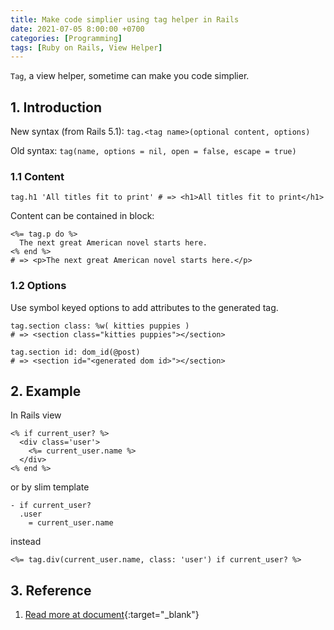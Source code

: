 ```yaml
---
title: Make code simplier using tag helper in Rails
date: 2021-07-05 8:00:00 +0700
categories: [Programming]
tags: [Ruby on Rails, View Helper]
---
```

`Tag`, a view helper, sometime can make you code simplier.
<!--more-->
## 1. Introduction
New syntax (from Rails 5.1): `tag.<tag name>(optional content, options)`

Old syntax:  `tag(name, options = nil, open = false, escape = true)`

### 1.1 Content
```erb
tag.h1 'All titles fit to print' # => <h1>All titles fit to print</h1>
```
Content can be contained in block:
```erb
<%= tag.p do %>
  The next great American novel starts here.
<% end %>
# => <p>The next great American novel starts here.</p>
```
### 1.2 Options
Use symbol keyed options to add attributes to the generated tag.
```erb
tag.section class: %w( kitties puppies )
# => <section class="kitties puppies"></section>

tag.section id: dom_id(@post)
# => <section id="<generated dom id>"></section>
```
## 2. Example
In Rails view
```erb
<% if current_user? %>
  <div class='user'>
    <%= current_user.name %>
  </div>
<% end %>
```
or by slim template
```slim
- if current_user?
  .user
    = current_user.name
```
instead
```erb
<%= tag.div(current_user.name, class: 'user') if current_user? %>
```

## 3. Reference
1. [Read more at document](https://api.rubyonrails.org/classes/ActionView/Helpers/TagHelper.html#method-i-tag){:target="_blank"}
